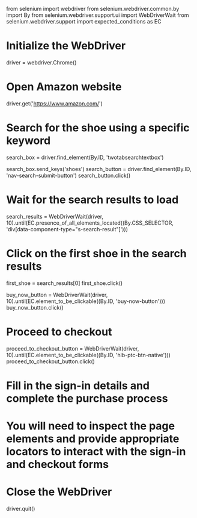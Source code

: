from selenium import webdriver
from selenium.webdriver.common.by import By
from selenium.webdriver.support.ui import WebDriverWait
from selenium.webdriver.support import expected_conditions as EC


# Initialize the WebDriver
driver = webdriver.Chrome()

# Open Amazon website
driver.get('https://www.amazon.com/')

# Search for the shoe using a specific keyword
search_box = driver.find_element(By.ID, 'twotabsearchtextbox')

search_box.send_keys('shoes')
search_button = driver.find_element(By.ID, 'nav-search-submit-button')
search_button.click()

# Wait for the search results to load
search_results = WebDriverWait(driver, 10).until(EC.presence_of_all_elements_located((By.CSS_SELECTOR, 'div[data-component-type="s-search-result"]')))

# Click on the first shoe in the search results
first_shoe = search_results[0]
first_shoe.click()

buy_now_button = WebDriverWait(driver, 10).until(EC.element_to_be_clickable((By.ID, 'buy-now-button')))
buy_now_button.click()

# Proceed to checkout
proceed_to_checkout_button = WebDriverWait(driver, 10).until(EC.element_to_be_clickable((By.ID, 'hlb-ptc-btn-native')))
proceed_to_checkout_button.click()

# Fill in the sign-in details and complete the purchase process
# You will need to inspect the page elements and provide appropriate locators to interact with the sign-in and checkout forms

# Close the WebDriver
driver.quit()
